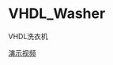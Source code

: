 # VHDL_Washer
VHDL洗衣机

[演示视频](https://typora-1257112019.cos.ap-beijing.myqcloud.com/washer/washer_2.mp4)
